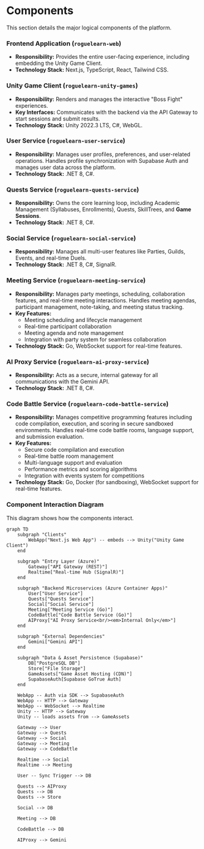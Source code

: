 # **Components**

This section details the major logical components of the platform.

### **Frontend Application (`roguelearn-web`)**

*   **Responsibility:** Provides the entire user-facing experience, including embedding the Unity Game Client.
*   **Technology Stack:** Next.js, TypeScript, React, Tailwind CSS.

### **Unity Game Client (`roguelearn-unity-games`)**

*   **Responsibility:** Renders and manages the interactive "Boss Fight" experiences.
*   **Key Interfaces:** Communicates with the backend via the API Gateway to start sessions and submit results.
*   **Technology Stack:** Unity 2022.3 LTS, C#, WebGL.

### **User Service (`roguelearn-user-service`)**

*   **Responsibility:** Manages user profiles, preferences, and user-related operations. Handles profile synchronization with Supabase Auth and manages user data across the platform.
*   **Technology Stack:** .NET 8, C#.

### **Quests Service (`roguelearn-quests-service`)**

*   **Responsibility:** Owns the core learning loop, including Academic Management (Syllabuses, Enrollments), Quests, SkillTrees, and **Game Sessions**.
*   **Technology Stack:** .NET 8, C#.

### **Social Service (`roguelearn-social-service`)**

*   **Responsibility:** Manages all multi-user features like Parties, Guilds, Events, and real-time Duels.
*   **Technology Stack:** .NET 8, C#, SignalR.

### **Meeting Service (`roguelearn-meeting-service`)**

*   **Responsibility:** Manages party meetings, scheduling, collaboration features, and real-time meeting interactions. Handles meeting agendas, participant management, note-taking, and meeting status tracking.
*   **Key Features:**
    *   Meeting scheduling and lifecycle management
    *   Real-time participant collaboration
    *   Meeting agenda and note management
    *   Integration with party system for seamless collaboration
*   **Technology Stack:** Go, WebSocket support for real-time features.

### **AI Proxy Service (`roguelearn-ai-proxy-service`)**

*   **Responsibility:** Acts as a secure, internal gateway for all communications with the Gemini API.
*   **Technology Stack:** .NET 8, C#.

### **Code Battle Service (`roguelearn-code-battle-service`)**

*   **Responsibility:** Manages competitive programming features including code compilation, execution, and scoring in secure sandboxed environments. Handles real-time code battle rooms, language support, and submission evaluation.
*   **Key Features:**
    *   Secure code compilation and execution
    *   Real-time battle room management
    *   Multi-language support and evaluation
    *   Performance metrics and scoring algorithms
    *   Integration with events system for competitions
*   **Technology Stack:** Go, Docker (for sandboxing), WebSocket support for real-time features.

### **Component Interaction Diagram**

This diagram shows how the components interact.

```mermaid
graph TD
    subgraph "Clients"
        WebApp("Next.js Web App") -- embeds --> Unity("Unity Game Client")
    end

    subgraph "Entry Layer (Azure)"
        Gateway["API Gateway (REST)"]
        Realtime["Real-time Hub (SignalR)"]
    end

    subgraph "Backend Microservices (Azure Container Apps)"
        User["User Service"]
        Quests["Quests Service"]
        Social["Social Service"]
        Meeting["Meeting Service (Go)"]
        CodeBattle["Code Battle Service (Go)"]
        AIProxy["AI Proxy Service<br/><em>Internal Only</em>"]
    end

    subgraph "External Dependencies"
        Gemini["Gemini API"]
    end

    subgraph "Data & Asset Persistence (Supabase)"
        DB["PostgreSQL DB"]
        Store["File Storage"]
        GameAssets["Game Asset Hosting (CDN)"]
        SupabaseAuth[Supabase GoTrue Auth]
    end

    WebApp -- Auth via SDK --> SupabaseAuth
    WebApp -- HTTP --> Gateway
    WebApp -- WebSocket --> Realtime
    Unity -- HTTP --> Gateway
    Unity -- loads assets from --> GameAssets
    
    Gateway --> User
    Gateway --> Quests
    Gateway --> Social
    Gateway --> Meeting
    Gateway --> CodeBattle

    Realtime --> Social
    Realtime --> Meeting

    User -- Sync Trigger --> DB
    
    Quests --> AIProxy
    Quests --> DB
    Quests --> Store
    
    Social --> DB
    
    Meeting --> DB
    
    CodeBattle --> DB

    AIProxy --> Gemini
```

